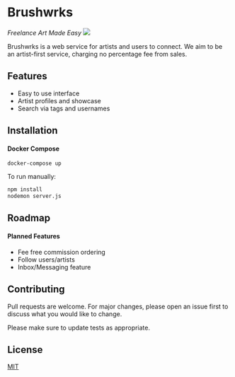 # Brushwrks

_Freelance Art Made Easy_
![](https://i.imgur.com/RuTAgZV.png)

Brushwrks is a web service for artists and users to connect. We aim to be an artist-first service, charging no percentage fee from sales.

## Features

-   Easy to use interface
-   Artist profiles and showcase
-   Search via tags and usernames

## Installation

#### Docker Compose

`docker-compose up`

To run manually:

```bash
npm install
nodemon server.js
```

## Roadmap

#### Planned Features

-   Fee free commission ordering
-   Follow users/artists
-   Inbox/Messaging feature

## Contributing

Pull requests are welcome. For major changes, please open an issue first to discuss what you would like to change.

Please make sure to update tests as appropriate.

## License

[MIT](https://choosealicense.com/licenses/mit/)
